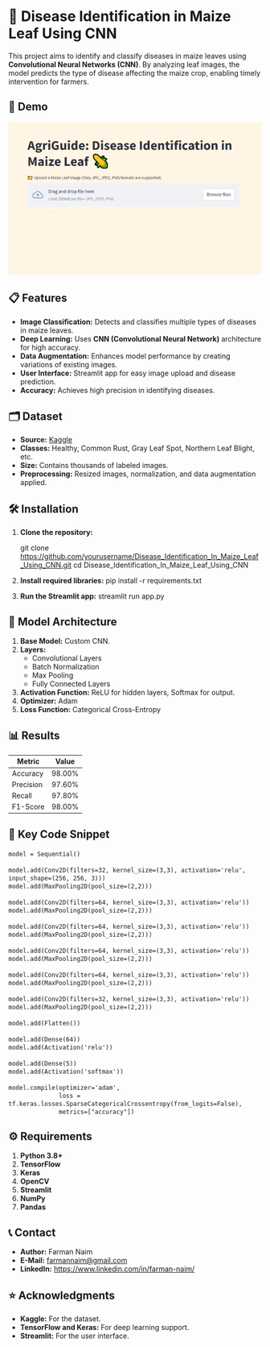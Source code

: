 # 🌿 Disease Identification in Maize Leaf Using CNN

This project aims to identify and classify diseases in maize leaves using **Convolutional Neural Networks (CNN)**. By analyzing leaf images, the model predicts the type of disease affecting the maize crop, enabling timely intervention for farmers.

## 🚀 Demo
![App Screenshot](Streamlit%20Web%20Interface.png)

## 📋 Features
- **Image Classification:** Detects and classifies multiple types of diseases in maize leaves.
- **Deep Learning:** Uses **CNN (Convolutional Neural Network)** architecture for high accuracy.
- **Data Augmentation:** Enhances model performance by creating variations of existing images.
- **User Interface:** Streamlit app for easy image upload and disease prediction.
- **Accuracy:** Achieves high precision in identifying diseases.

## 🗂 Dataset
- **Source:** [Kaggle](https://www.kaggle.com/datasets/farmannaim/maizeleaf)  
- **Classes:** Healthy, Common Rust, Gray Leaf Spot, Northern Leaf Blight, etc.
- **Size:** Contains thousands of labeled images.
- **Preprocessing:** Resized images, normalization, and data augmentation applied.

## 🛠️ Installation
1. **Clone the repository:**

   git clone https://github.com/yourusername/Disease_Identification_In_Maize_Leaf_Using_CNN.git
   cd Disease_Identification_In_Maize_Leaf_Using_CNN
3. **Install required libraries:**
   pip install -r requirements.txt
4. **Run the Streamlit app:**
   streamlit run app.py

## 🧠 Model Architecture
1. **Base Model:** Custom CNN.
2. **Layers:**
    - Convolutional Layers
    - Batch Normalization
    - Max Pooling
    - Fully Connected Layers
3. **Activation Function:** ReLU for hidden layers, Softmax for output.
4. **Optimizer:** Adam
5. **Loss Function:** Categorical Cross-Entropy

## 📊 Results
| Metric     | Value  | 
|------------|--------|
| Accuracy   | 98.00%  | 
| Precision  | 97.60%  | 
| Recall     | 97.80%  | 
| F1-Score   | 98.00%  | 


## 📌 Key Code Snippet
```
model = Sequential()

model.add(Conv2D(filters=32, kernel_size=(3,3), activation='relu', input_shape=(256, 256, 3)))
model.add(MaxPooling2D(pool_size=(2,2)))

model.add(Conv2D(filters=64, kernel_size=(3,3), activation='relu'))
model.add(MaxPooling2D(pool_size=(2,2)))    
   
model.add(Conv2D(filters=64, kernel_size=(3,3), activation='relu'))
model.add(MaxPooling2D(pool_size=(2,2)))    
   
model.add(Conv2D(filters=64, kernel_size=(3,3), activation='relu'))
model.add(MaxPooling2D(pool_size=(2,2)))    
    
model.add(Conv2D(filters=64, kernel_size=(3,3), activation='relu'))
model.add(MaxPooling2D(pool_size=(2,2)))    

model.add(Conv2D(filters=32, kernel_size=(3,3), activation='relu'))
model.add(MaxPooling2D(pool_size=(2,2)))
          
model.add(Flatten())

model.add(Dense(64))
model.add(Activation('relu'))

model.add(Dense(5))
model.add(Activation('softmax'))

model.compile(optimizer='adam',
              loss = tf.keras.losses.SparseCategoricalCrossentropy(from_logits=False),
              metrics=["accuracy"])
```

## ⚙️ Requirements
1. **Python 3.8+**
2. **TensorFlow**
3. **Keras**
4. **OpenCV**
5. **Streamlit**
6. **NumPy**
7. **Pandas**

## 📞 Contact
- **Author:** Farman Naim
- **E-Mail:** farmannaim@gmail.com
- **LinkedIn:** https://www.linkedin.com/in/farman-naim/

## ⭐ Acknowledgments
- **Kaggle:** For the dataset.
- **TensorFlow and Keras:** For deep learning support.
- **Streamlit:** For the user interface.
